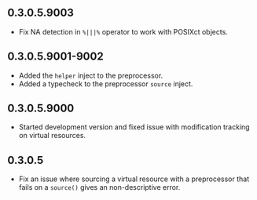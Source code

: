 ## 0.3.0.5.9003

* Fix NA detection in `%|||%` operator to work with POSIXct objects.

## 0.3.0.5.9001-9002

* Added the `helper` inject to the preprocessor.
* Added a typecheck to the preprocessor `source` inject.

## 0.3.0.5.9000

* Started development version and fixed issue with modification
  tracking on virtual resources.

## 0.3.0.5

 * Fix an issue where sourcing a virtual resource with a preprocessor
   that fails on a `source()` gives an non-descriptive error.
